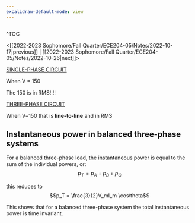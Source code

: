 ```yaml
---
excalidraw-default-mode: view
---
```



```toc

```
^TOC

<[[2022-2023 Sophomore/Fall Quarter/ECE204-05/Notes/2022-10-17|previous]] | [[2022-2023 Sophomore/Fall Quarter/ECE204-05/Notes/2022-10-26|next]]>

<u>SINGLE-PHASE CIRCUIT</u>

When V = 150

The 150 is in RMS!!!!

<u>THREE-PHASE CIRCUIT</u>

When V=150
that is **line-to-line** and in RMS


## Instantaneous power in balanced three-phase systems

For a balanced three-phase load, the instantaneous power is equal to the sum of the individual powers, or:
$$p_T = p_A + p_B + p_C$$

this reduces to 
$$p_T = \frac{3}{2}V_mI_m \cos\theta$$

This shows that for a balanced three-phase system the total instantaneous power is time invariant.



